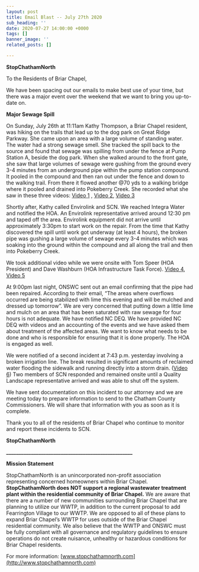 ```yaml
---
layout: post
title: Email Blast -- July 27th 2020
sub_heading: ''
date: 2020-07-27 14:00:00 +0000
tags: []
banner_image: ''
related_posts: []

---
```

**StopChathamNorth**

To the Residents of Briar Chapel,

We have been spacing out our emails to make best use of your time, but there was a major event over the weekend that we want to bring you up-to-date on.

**Major Sewage Spill**

On Sunday, July 26th at 11:11am Kathy Thompson, a Briar Chapel resident, was hiking on the trails that lead up to the dog park on Great Ridge Parkway. She came upon an area with a large volume of standing water. The water had a strong sewage smell. She tracked the spill back to the source and found that sewage was spilling from under the fence at Pump Station A, beside the dog park. When she walked around to the front gate, she saw that large volumes of sewage were gushing from the ground every 3-4 minutes from an underground pipe within the pump station compound. It pooled in the compound and then ran out under the fence and down to the walking trail. From there it flowed another @70 yds to a walking bridge where it pooled and drained into Pokeberry Creek. She recorded what she saw in these three videos: [Video 1](https://drive.google.com/file/d/1XfoYQMXNV_bHvgUnYbV2OyOg-s07ebkB/view?usp=sharing) , [Video 2](https://drive.google.com/file/d/1nLqOBHYaMSQr4mozY5NjGtaaR0AsrGW_/view?usp=sharing), [Video 3](https://drive.google.com/file/d/18TVv7KWpkRmhpd_MZakgCW2hC1JpoHM5/view?usp=sharing)

Shortly after, Kathy called Envirolink and SCN. We reached Integra Water and notified the HOA. An Envirolink representative arrived around 12:30 pm and taped off the area. Envirolink equipment did not arrive until approximately 3:30pm to start work on the repair. From the time that Kathy discovered the spill until work got underway (at least 4 hours), the broken pipe was gushing a large volume of sewage every 3-4 minutes which was soaking into the ground within the compound and all along the trail and then into Pokeberry Creek.

We took additional video while we were onsite with Tom Speer (HOA President) and Dave Washburn (HOA Infrastructure Task Force). [Video 4](https://drive.google.com/file/d/10HXmgaaeYOYhc-NHGdDUzXkIY2eOGYiy/view?usp=sharing), [Video 5](https://drive.google.com/file/d/1LcSTrad-evLLPZtViC4wWq23hazff84n/view?usp=sharing)

At 9:00pm last night, ONSWC sent out an email confirming that the pipe had been repaired. According to their email, “The areas where overflows occurred are being stabilized with lime this evening and will be mulched and dressed up tomorrow”. We are very concerned that putting down a little lime and mulch on an area that has been saturated with raw sewage for four hours is not adequate. We have notified NC DEQ. We have provided NC DEQ with videos and an accounting of the events and we have asked them about treatment of the affected areas. We want to know what needs to be done and who is responsible for ensuring that it is done properly. The HOA is engaged as well.

We were notified of a second incident at 7:43 p.m. yesterday involving a broken irrigation line. The break resulted in significant amounts of reclaimed water flooding the sidewalk and running directly into a storm drain. ([Video 6](https://drive.google.com/file/d/1iCqvQnqnK1Vp2sB9uS0FQac5P2YbFQp6/view?usp=sharing)) Two members of SCN responded and remained onsite until a Quality Landscape representative arrived and was able to shut off the system.

We have sent documentation on this incident to our attorney and we are meeting today to prepare information to send to the Chatham County Commissioners. We will share that information with you as soon as it is complete.

Thank you to all of the residents of Briar Chapel who continue to monitor and report these incidents to SCN.

**StopChathamNorth**

**___________________________________________________**

**Mission Statement**

StopChathamNorth is an unincorporated non-profit association representing concerned homeowners within Briar Chapel. **StopChathamNorth does NOT support a regional wastewater treatment plant within the residential community of Briar Chapel.** We are aware that there are a number of new communities surrounding Briar Chapel that are planning to utilize our WWTP, in addition to the current proposal to add Fearrington Village to our WWTP. We are opposed to all of these plans to expand Briar Chapel’s WWTP for uses outside of the Briar Chapel residential community. We also believe that the WWTP and ONSWC must be fully compliant with all governance and regulatory guidelines to ensure operations do not create nuisance, unhealthy or hazardous conditions for Briar Chapel residents.

For more information: [www.stopchathamnorth.com](http://www.stopchathamnorth.com)